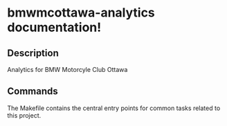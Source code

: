 # bmwmcottawa-analytics documentation!

## Description

Analytics for BMW Motorcyle Club Ottawa

## Commands

The Makefile contains the central entry points for common tasks related to this project.

